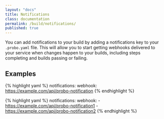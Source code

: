 ```yaml
---
layout: "docs"
title: Notifications
class: documentation
permalink: /build/notifications/
published: true
---
```


You can add notifications to your build by adding a notifications key to your `.probo.yaml` file. This will allow you to start getting webhooks delivered to your service when changes happen to your builds, including steps completing and builds passing or failing.

## Examples

{% highlight yaml %}
notifications:
  webhook: https://example.com/api/probo-notification
{% endhighlight %}

{% highlight yaml %}
notifications:
  webhook:
    - https://example.com/api/probo-notification1
    - https://example.com/api/probo-notification2
{% endhighlight %}
